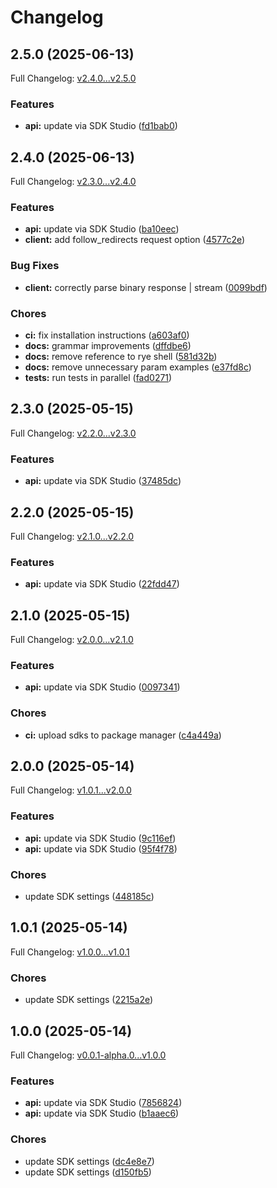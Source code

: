 # Changelog

## 2.5.0 (2025-06-13)

Full Changelog: [v2.4.0...v2.5.0](https://github.com/Papr-ai/papr-pythonSDK/compare/v2.4.0...v2.5.0)

### Features

* **api:** update via SDK Studio ([fd1bab0](https://github.com/Papr-ai/papr-pythonSDK/commit/fd1bab09d566859a11bd6021121094640bec3814))

## 2.4.0 (2025-06-13)

Full Changelog: [v2.3.0...v2.4.0](https://github.com/Papr-ai/papr-pythonSDK/compare/v2.3.0...v2.4.0)

### Features

* **api:** update via SDK Studio ([ba10eec](https://github.com/Papr-ai/papr-pythonSDK/commit/ba10eec0af063ad741af0587dffb13cf5dde3b03))
* **client:** add follow_redirects request option ([4577c2e](https://github.com/Papr-ai/papr-pythonSDK/commit/4577c2e8287c951b898750a9ced105509aba7932))


### Bug Fixes

* **client:** correctly parse binary response | stream ([0099bdf](https://github.com/Papr-ai/papr-pythonSDK/commit/0099bdf924204499dffe06cbe61b99d1bea0323a))


### Chores

* **ci:** fix installation instructions ([a603af0](https://github.com/Papr-ai/papr-pythonSDK/commit/a603af04ae32f18947e815ebac9b7d0d2d8e9a37))
* **docs:** grammar improvements ([dffdbe6](https://github.com/Papr-ai/papr-pythonSDK/commit/dffdbe6b3113736f9ce175956d2bc1875c97d5bf))
* **docs:** remove reference to rye shell ([581d32b](https://github.com/Papr-ai/papr-pythonSDK/commit/581d32ba64ba96b359edb40cc85842b3eb0c9048))
* **docs:** remove unnecessary param examples ([e37fd8c](https://github.com/Papr-ai/papr-pythonSDK/commit/e37fd8c11691838dcb3aee45865afcde0df5432e))
* **tests:** run tests in parallel ([fad0271](https://github.com/Papr-ai/papr-pythonSDK/commit/fad02716979bf41b5ce16733622d3e77e17b7a26))

## 2.3.0 (2025-05-15)

Full Changelog: [v2.2.0...v2.3.0](https://github.com/Papr-ai/papr-pythonSDK/compare/v2.2.0...v2.3.0)

### Features

* **api:** update via SDK Studio ([37485dc](https://github.com/Papr-ai/papr-pythonSDK/commit/37485dc7c6c11f393bbe51fc01fecba57b1f4263))

## 2.2.0 (2025-05-15)

Full Changelog: [v2.1.0...v2.2.0](https://github.com/Papr-ai/papr-pythonSDK/compare/v2.1.0...v2.2.0)

### Features

* **api:** update via SDK Studio ([22fdd47](https://github.com/Papr-ai/papr-pythonSDK/commit/22fdd4724acf31388c32e9eedf49b648f8e6f3cb))

## 2.1.0 (2025-05-15)

Full Changelog: [v2.0.0...v2.1.0](https://github.com/Papr-ai/papr-pythonSDK/compare/v2.0.0...v2.1.0)

### Features

* **api:** update via SDK Studio ([0097341](https://github.com/Papr-ai/papr-pythonSDK/commit/00973418345ab68f6679ae171d4eb4ef6d227635))


### Chores

* **ci:** upload sdks to package manager ([c4a449a](https://github.com/Papr-ai/papr-pythonSDK/commit/c4a449ac84a69d1b11d9d140b6ae8a2f5bb39385))

## 2.0.0 (2025-05-14)

Full Changelog: [v1.0.1...v2.0.0](https://github.com/Papr-ai/papr-pythonSDK/compare/v1.0.1...v2.0.0)

### Features

* **api:** update via SDK Studio ([9c116ef](https://github.com/Papr-ai/papr-pythonSDK/commit/9c116ef0c678cc8025037fe06ce52e5bbbb84c07))
* **api:** update via SDK Studio ([95f4f78](https://github.com/Papr-ai/papr-pythonSDK/commit/95f4f78d234f96e3be0fa19aa0e1fd53ef3bf5eb))


### Chores

* update SDK settings ([448185c](https://github.com/Papr-ai/papr-pythonSDK/commit/448185cd5236c4dbeca3d016e95594886b12c24f))

## 1.0.1 (2025-05-14)

Full Changelog: [v1.0.0...v1.0.1](https://github.com/Papr-ai/papr-pythonSDK/compare/v1.0.0...v1.0.1)

### Chores

* update SDK settings ([2215a2e](https://github.com/Papr-ai/papr-pythonSDK/commit/2215a2e2cad17a560707314ba43ecdbe4b2aaf68))

## 1.0.0 (2025-05-14)

Full Changelog: [v0.0.1-alpha.0...v1.0.0](https://github.com/Papr-ai/papr-pythonSDK/compare/v0.0.1-alpha.0...v1.0.0)

### Features

* **api:** update via SDK Studio ([7856824](https://github.com/Papr-ai/papr-pythonSDK/commit/78568240285cad273dab70588033260486856539))
* **api:** update via SDK Studio ([b1aaec6](https://github.com/Papr-ai/papr-pythonSDK/commit/b1aaec6d2c0d02d2f9bbb936318a9b420d932ae8))


### Chores

* update SDK settings ([dc4e8e7](https://github.com/Papr-ai/papr-pythonSDK/commit/dc4e8e7c0fe118d94f10b3ecd0b110ba87e53341))
* update SDK settings ([d150fb5](https://github.com/Papr-ai/papr-pythonSDK/commit/d150fb554a92e69c4a33d280155fbf7419fc160a))
